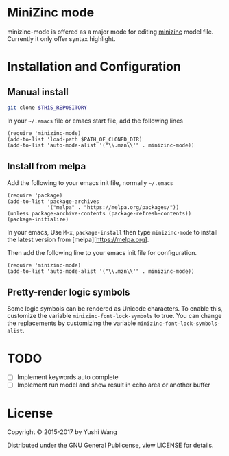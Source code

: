 # MiniZinc mode

minizinc-mode is offered as a major mode for editing [minizinc][1] model file.
Currently it only offer syntax highlight.

# Installation and Configuration

## Manual install

```bash
git clone $THiS_REPOSITORY
```

In your `~/.emacs` file or emacs start file, add the following lines

```elisp
(require 'minizinc-mode)
(add-to-list 'load-path $PATH_OF_CLONED_DIR)
(add-to-list 'auto-mode-alist '("\\.mzn\\'" . minizinc-mode))
```

## Install from melpa

Add the following to your emacs init file, normally `~/.emacs`

```elisp
(require 'package)
(add-to-list 'package-archives
             '("melpa" . "https://melpa.org/packages/"))
(unless package-archive-contents (package-refresh-contents))
(package-initialize)
```

In your emacs, Use `M-x`, `package-install` then type `minizinc-mode` to
install the latest version from [melpa][https://melpa.org].

Then add the following line to your emacs init file for configuration.

```elisp
(require 'minizinc-mode)
(add-to-list 'auto-mode-alist '("\\.mzn\\'" . minizinc-mode))
```

## Pretty-render logic symbols

Some logic symbols can be rendered as Unicode characters. To enable
this, customize the variable `minizinc-font-lock-symbols` to true. You
can change the replacements by customizing the variable
`minizinc-font-lock-symbols-alist`.


# TODO

- [ ] Implement keywords auto complete
- [ ] Implement run model and show result in echo area or another buffer

# License

Copyright © 2015-2017 by Yushi Wang

Distributed under the GNU General Publicense, view LICENSE for details.


[1]: http://www.minizinc.org
